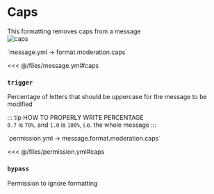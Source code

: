 # Caps

This formatting removes caps from a message  
![caps](/caps.png)

[//]: # (message.yml)
<!--@include: @/parts/words.md#setting-->
<!--@include: @/parts/words.md#path--> `message.yml → format.moderation.caps`

<!--@include: @/parts/words.md#default-->
<<< @/files/message.yml#caps

<!--@include: @/parts/enable.md-->

### `trigger`

Percentage of letters that should be uppercase for the message to be modified

::: tip HOW TO PROPERLY WRITE PERCENTAGE  
`0.7` is `70%`, and `1.0` is `100%`, i.e. the whole message
:::

<!--@include: @/parts/sound.md-->

[//]: # (permission.yml)
<!--@include: @/parts/words.md#permission-->
<!--@include: @/parts/words.md#path--> `permission.yml → message.format.moderation.caps`

<!--@include: @/parts/words.md#default-->
<<< @/files/permission.yml#caps

<!--@include: @/parts/permission/permissionTier3.md-->

### `bypass`

Permission to ignore formatting

<!--@include: @/parts/permission/sound.md-->

